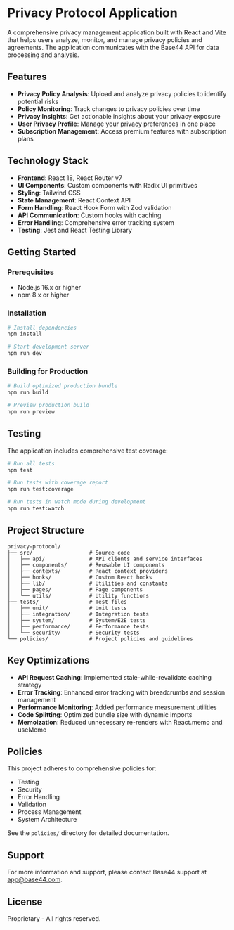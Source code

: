 # Privacy Protocol Application

A comprehensive privacy management application built with React and Vite that helps users analyze, monitor, and manage privacy policies and agreements. The application communicates with the Base44 API for data processing and analysis.

## Features

- **Privacy Policy Analysis**: Upload and analyze privacy policies to identify potential risks
- **Policy Monitoring**: Track changes to privacy policies over time
- **Privacy Insights**: Get actionable insights about your privacy exposure
- **User Privacy Profile**: Manage your privacy preferences in one place
- **Subscription Management**: Access premium features with subscription plans

## Technology Stack

- **Frontend**: React 18, React Router v7
- **UI Components**: Custom components with Radix UI primitives
- **Styling**: Tailwind CSS
- **State Management**: React Context API
- **Form Handling**: React Hook Form with Zod validation
- **API Communication**: Custom hooks with caching
- **Error Handling**: Comprehensive error tracking system
- **Testing**: Jest and React Testing Library

## Getting Started

### Prerequisites

- Node.js 16.x or higher
- npm 8.x or higher

### Installation

```bash
# Install dependencies
npm install

# Start development server
npm run dev
```

### Building for Production

```bash
# Build optimized production bundle
npm run build

# Preview production build
npm run preview
```

## Testing

The application includes comprehensive test coverage:

```bash
# Run all tests
npm test

# Run tests with coverage report
npm run test:coverage

# Run tests in watch mode during development
npm run test:watch
```

## Project Structure

```
privacy-protocol/
├── src/                  # Source code
│   ├── api/              # API clients and service interfaces
│   ├── components/       # Reusable UI components
│   ├── contexts/         # React context providers
│   ├── hooks/            # Custom React hooks
│   ├── lib/              # Utilities and constants
│   ├── pages/            # Page components
│   └── utils/            # Utility functions
├── tests/                # Test files
│   ├── unit/             # Unit tests
│   ├── integration/      # Integration tests
│   ├── system/           # System/E2E tests
│   ├── performance/      # Performance tests
│   └── security/         # Security tests
└── policies/             # Project policies and guidelines
```

## Key Optimizations

- **API Request Caching**: Implemented stale-while-revalidate caching strategy
- **Error Tracking**: Enhanced error tracking with breadcrumbs and session management
- **Performance Monitoring**: Added performance measurement utilities
- **Code Splitting**: Optimized bundle size with dynamic imports
- **Memoization**: Reduced unnecessary re-renders with React.memo and useMemo

## Policies

This project adheres to comprehensive policies for:

- Testing
- Security
- Error Handling
- Validation
- Process Management
- System Architecture

See the `policies/` directory for detailed documentation.

## Support

For more information and support, please contact Base44 support at app@base44.com.

## License

Proprietary - All rights reserved.
